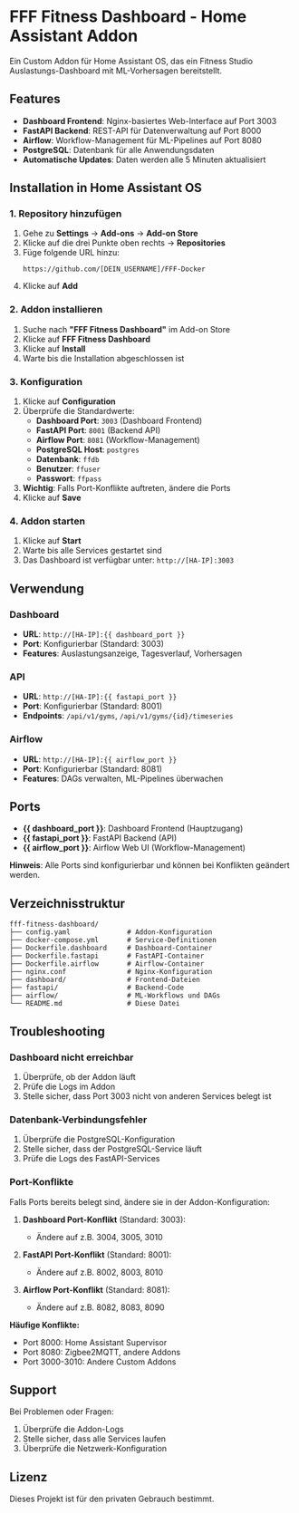 # FFF Fitness Dashboard - Home Assistant Addon

Ein Custom Addon für Home Assistant OS, das ein Fitness Studio Auslastungs-Dashboard mit ML-Vorhersagen bereitstellt.

## Features

- **Dashboard Frontend**: Nginx-basiertes Web-Interface auf Port 3003
- **FastAPI Backend**: REST-API für Datenverwaltung auf Port 8000
- **Airflow**: Workflow-Management für ML-Pipelines auf Port 8080
- **PostgreSQL**: Datenbank für alle Anwendungsdaten
- **Automatische Updates**: Daten werden alle 5 Minuten aktualisiert

## Installation in Home Assistant OS

### 1. Repository hinzufügen

1. Gehe zu **Settings** → **Add-ons** → **Add-on Store**
2. Klicke auf die drei Punkte oben rechts → **Repositories**
3. Füge folgende URL hinzu:
   ```
   https://github.com/[DEIN_USERNAME]/FFF-Docker
   ```
4. Klicke auf **Add**

### 2. Addon installieren

1. Suche nach **"FFF Fitness Dashboard"** im Add-on Store
2. Klicke auf **FFF Fitness Dashboard**
3. Klicke auf **Install**
4. Warte bis die Installation abgeschlossen ist

### 3. Konfiguration

1. Klicke auf **Configuration**
2. Überprüfe die Standardwerte:
   - **Dashboard Port**: `3003` (Dashboard Frontend)
   - **FastAPI Port**: `8001` (Backend API)
   - **Airflow Port**: `8081` (Workflow-Management)
   - **PostgreSQL Host**: `postgres`
   - **Datenbank**: `ffdb`
   - **Benutzer**: `ffuser`
   - **Passwort**: `ffpass`
3. **Wichtig**: Falls Port-Konflikte auftreten, ändere die Ports
4. Klicke auf **Save**

### 4. Addon starten

1. Klicke auf **Start**
2. Warte bis alle Services gestartet sind
3. Das Dashboard ist verfügbar unter: `http://[HA-IP]:3003`

## Verwendung

### Dashboard
- **URL**: `http://[HA-IP]:{{ dashboard_port }}`
- **Port**: Konfigurierbar (Standard: 3003)
- **Features**: Auslastungsanzeige, Tagesverlauf, Vorhersagen

### API
- **URL**: `http://[HA-IP]:{{ fastapi_port }}`
- **Port**: Konfigurierbar (Standard: 8001)
- **Endpoints**: `/api/v1/gyms`, `/api/v1/gyms/{id}/timeseries`

### Airflow
- **URL**: `http://[HA-IP]:{{ airflow_port }}`
- **Port**: Konfigurierbar (Standard: 8081)
- **Features**: DAGs verwalten, ML-Pipelines überwachen

## Ports

- **{{ dashboard_port }}**: Dashboard Frontend (Hauptzugang)
- **{{ fastapi_port }}**: FastAPI Backend (API)
- **{{ airflow_port }}**: Airflow Web UI (Workflow-Management)

**Hinweis**: Alle Ports sind konfigurierbar und können bei Konflikten geändert werden.

## Verzeichnisstruktur

```
fff-fitness-dashboard/
├── config.yaml              # Addon-Konfiguration
├── docker-compose.yml       # Service-Definitionen
├── Dockerfile.dashboard     # Dashboard-Container
├── Dockerfile.fastapi       # FastAPI-Container
├── Dockerfile.airflow       # Airflow-Container
├── nginx.conf               # Nginx-Konfiguration
├── dashboard/               # Frontend-Dateien
├── fastapi/                 # Backend-Code
├── airflow/                 # ML-Workflows und DAGs
└── README.md                # Diese Datei
```

## Troubleshooting

### Dashboard nicht erreichbar
1. Überprüfe, ob der Addon läuft
2. Prüfe die Logs im Addon
3. Stelle sicher, dass Port 3003 nicht von anderen Services belegt ist

### Datenbank-Verbindungsfehler
1. Überprüfe die PostgreSQL-Konfiguration
2. Stelle sicher, dass der PostgreSQL-Service läuft
3. Prüfe die Logs des FastAPI-Services

### Port-Konflikte
Falls Ports bereits belegt sind, ändere sie in der Addon-Konfiguration:

1. **Dashboard Port-Konflikt** (Standard: 3003):
   - Ändere auf z.B. 3004, 3005, 3010

2. **FastAPI Port-Konflikt** (Standard: 8001):
   - Ändere auf z.B. 8002, 8003, 8010

3. **Airflow Port-Konflikt** (Standard: 8081):
   - Ändere auf z.B. 8082, 8083, 8090

**Häufige Konflikte:**
- Port 8000: Home Assistant Supervisor
- Port 8080: Zigbee2MQTT, andere Addons
- Port 3000-3010: Andere Custom Addons

## Support

Bei Problemen oder Fragen:
1. Überprüfe die Addon-Logs
2. Stelle sicher, dass alle Services laufen
3. Überprüfe die Netzwerk-Konfiguration

## Lizenz

Dieses Projekt ist für den privaten Gebrauch bestimmt.
